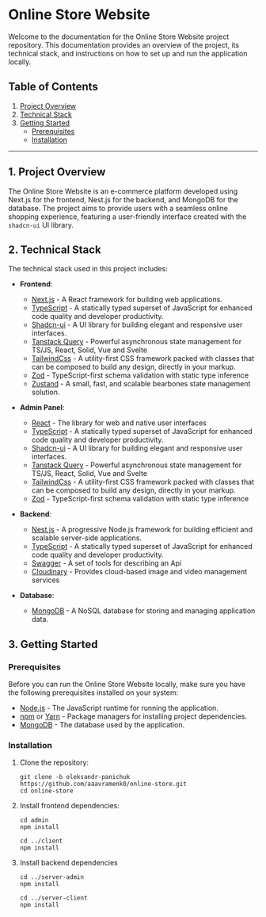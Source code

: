 # Online Store Website

Welcome to the documentation for the Online Store Website project repository. This documentation provides an overview of the project, its technical stack, and instructions on how to set up and run the application locally.

## Table of Contents

1. [Project Overview](#project-overview)
2. [Technical Stack](#technical-stack)
3. [Getting Started](#getting-started)
   - [Prerequisites](#prerequisites)
   - [Installation](#installation)

---

## 1. Project Overview

The Online Store Website is an e-commerce platform developed using Next.js for the frontend, Nest.js for the backend, and MongoDB for the database. The project aims to provide users with a seamless online shopping experience, featuring a user-friendly interface created with the `shadcn-ui` UI library.

## 2. Technical Stack

The technical stack used in this project includes:

- **Frontend**:

  - [Next.js](https://nextjs.org/) - A React framework for building web applications.
  - [TypeScript](https://www.typescriptlang.org/) - A statically typed superset of JavaScript for enhanced code quality and developer productivity.
  - [Shadcn-ui](https://github.com/shadcn/shadcn-ui) - A UI library for building elegant and responsive user interfaces.
  - [Tanstack Query](https://tanstack.com/query/latest) - Powerful asynchronous state management for TS/JS, React, Solid, Vue and Svelte
  - [TailwindCss](https://tailwindcss.com/) - A utility-first CSS framework packed with classes that can be composed to build any design, directly in your markup.
  - [Zod](https://zod.dev/) - TypeScript-first schema validation with static type inference
  - [Zustand](https://zustand-demo.pmnd.rs/) - A small, fast, and scalable bearbones state management solution.

- **Admin Panel**:

  - [React](https://react.dev/) - The library for web and native user interfaces
  - [TypeScript](https://www.typescriptlang.org/) - A statically typed superset of JavaScript for enhanced code quality and developer productivity.
  - [Shadcn-ui](https://github.com/shadcn/shadcn-ui) - A UI library for building elegant and responsive user interfaces.
  - [Tanstack Query](https://tanstack.com/query/latest) - Powerful asynchronous state management for TS/JS, React, Solid, Vue and Svelte
  - [TailwindCss](https://tailwindcss.com/) - A utility-first CSS framework packed with classes that can be composed to build any design, directly in your markup.
  - [Zod](https://zod.dev/) - TypeScript-first schema validation with static type inference

- **Backend**:

  - [Nest.js](https://nestjs.com/) - A progressive Node.js framework for building efficient and scalable server-side applications.
  - [TypeScript](https://www.typescriptlang.org/) - A statically typed superset of JavaScript for enhanced code quality and developer productivity.
  - [Swagger](https://swagger.io/) - A set of tools for describing an Api
  - [Cloudinary](https://cloudinary.com/) - Provides cloud-based image and video management services

- **Database**:

  - [MongoDB](https://www.mongodb.com/) - A NoSQL database for storing and managing application data.

## 3. Getting Started

### Prerequisites

Before you can run the Online Store Website locally, make sure you have the following prerequisites installed on your system:

- [Node.js](https://nodejs.org/) - The JavaScript runtime for running the application.
- [npm](https://www.npmjs.com/) or [Yarn](https://yarnpkg.com/) - Package managers for installing project dependencies.
- [MongoDB](https://www.mongodb.com/) - The database used by the application.

### Installation

1. Clone the repository:
   ```shell
   git clone -b oleksandr-panichuk https://github.com/aaavramenk0/online-store.git
   cd online-store
   ```
2. Install frontend dependencies:

   ```shell
   cd admin
   npm install

   cd ../client
   npm install
   ```

3. Install backend dependencies

   ```shell
   cd ../server-admin
   npm install

   cd ../server-client
   npm install
   ```
